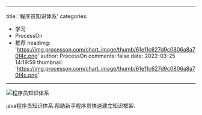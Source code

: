 
---
title: '程序员知识体系'
categories: 
 - 学习
 - ProcessOn
 - 推荐
headimg: 'https://img.processon.com/chart_image/thumb/61e11c627d9c0806a8a70f4c.png'
author: ProcessOn
comments: false
date: 2022-03-25 14:19:59
thumbnail: 'https://img.processon.com/chart_image/thumb/61e11c627d9c0806a8a70f4c.png'
---

<div>   
<img class="thumb" alt="程序员知识体系" src="https://img.processon.com/chart_image/thumb/61e11c627d9c0806a8a70f4c.png" referrerpolicy="no-referrer">
<p>java程序员知识体系.帮助新手程序员快速建立知识框架.</p>  
</div>
            
